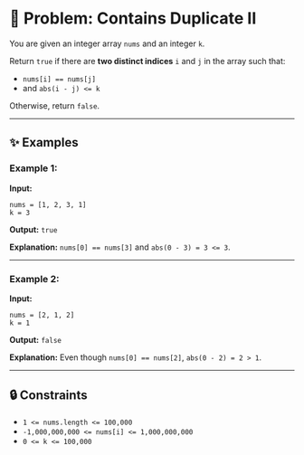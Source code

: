 # 🧩 Problem: Contains Duplicate II

You are given an integer array `nums` and an integer `k`.

Return `true` if there are **two distinct indices** `i` and `j` in the array such that:

- `nums[i] == nums[j]`
- and `abs(i - j) <= k`

Otherwise, return `false`.

---

## ✨ Examples

### Example 1:

**Input:**
```
nums = [1, 2, 3, 1]
k = 3
```

**Output:** `true`

**Explanation:** `nums[0] == nums[3]` and `abs(0 - 3) = 3 <= 3`.

---

### Example 2:

**Input:**
```
nums = [2, 1, 2]
k = 1
```

**Output:** `false`

**Explanation:** Even though `nums[0] == nums[2]`, `abs(0 - 2) = 2 > 1`.

---

## 🔒 Constraints

- `1 <= nums.length <= 100,000`
- `-1,000,000,000 <= nums[i] <= 1,000,000,000`
- `0 <= k <= 100,000`
